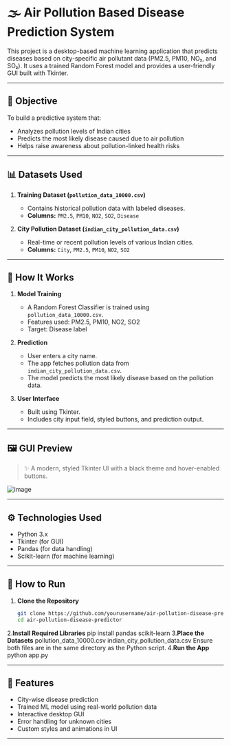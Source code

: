 # 🌫️ Air Pollution Based Disease Prediction System

This project is a desktop-based machine learning application that predicts diseases based on city-specific air pollutant data (PM2.5, PM10, NO₂, and SO₂). It uses a trained Random Forest model and provides a user-friendly GUI built with Tkinter.

---

## 🧠 Objective

To build a predictive system that:
- Analyzes pollution levels of Indian cities
- Predicts the most likely disease caused due to air pollution
- Helps raise awareness about pollution-linked health risks

---

## 📊 Datasets Used

1. **Training Dataset (`pollution_data_10000.csv`)**
   - Contains historical pollution data with labeled diseases.
   - **Columns:** `PM2.5`, `PM10`, `NO2`, `SO2`, `Disease`

2. **City Pollution Dataset (`indian_city_pollution_data.csv`)**
   - Real-time or recent pollution levels of various Indian cities.
   - **Columns:** `City`, `PM2.5`, `PM10`, `NO2`, `SO2`

---

## 🧪 How It Works

1. **Model Training**
   - A Random Forest Classifier is trained using `pollution_data_10000.csv`.
   - Features used: PM2.5, PM10, NO2, SO2
   - Target: Disease label

2. **Prediction**
   - User enters a city name.
   - The app fetches pollution data from `indian_city_pollution_data.csv`.
   - The model predicts the most likely disease based on the pollution data.

3. **User Interface**
   - Built using Tkinter.
   - Includes city input field, styled buttons, and prediction output.

---

## 🖼️ GUI Preview

> ✨ A modern, styled Tkinter UI with a black theme and hover-enabled buttons.

![image](https://github.com/user-attachments/assets/a45ac52f-9e99-4019-9ea0-332762d3018b)


---

## ⚙️ Technologies Used

- Python 3.x
- Tkinter (for GUI)
- Pandas (for data handling)
- Scikit-learn (for machine learning)

---

## 🚀 How to Run

1. **Clone the Repository**
   ```bash
   git clone https://github.com/yourusername/air-pollution-disease-predictor.git
   cd air-pollution-disease-predictor
2.**Install Required Libraries**
   pip install pandas scikit-learn
3.**Place the Datasets**
  pollution_data_10000.csv
  indian_city_pollution_data.csv
 Ensure both files are in the same directory as the Python script.
4.**Run the App**
  python app.py

---

## 📌 Features
- City-wise disease prediction
- Trained ML model using real-world pollution data
- Interactive desktop GUI
- Error handling for unknown cities
- Custom styles and animations in UI


---



